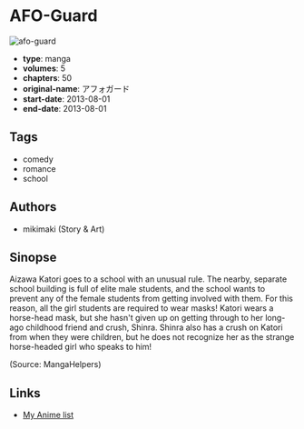 # AFO-Guard

![afo-guard](https://cdn.myanimelist.net/images/manga/3/125889.jpg)

-   **type**: manga
-   **volumes**: 5
-   **chapters**: 50
-   **original-name**: アフォガード
-   **start-date**: 2013-08-01
-   **end-date**: 2013-08-01

## Tags

-   comedy
-   romance
-   school

## Authors

-   mikimaki (Story & Art)

## Sinopse

Aizawa Katori goes to a school with an unusual rule. The nearby, separate school building is full of elite male students, and the school wants to prevent any of the female students from getting involved with them. For this reason, all the girl students are required to wear masks! Katori wears a horse-head mask, but she hasn't given up on getting through to her long-ago childhood friend and crush, Shinra. Shinra also has a crush on Katori from when they were children, but he does not recognize her as the strange horse-headed girl who speaks to him!

(Source: MangaHelpers)

## Links

-   [My Anime list](https://myanimelist.net/manga/57847/AFO-Guard)
